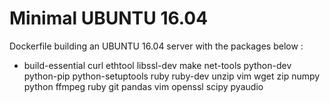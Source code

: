 # Minimal UBUNTU 16.04
Dockerfile building an UBUNTU 16.04 server with the packages below :
- build-essential
curl
ethtool
libssl-dev
make 
net-tools 
python-dev 
python-pip 
python-setuptools 
ruby 
ruby-dev 
unzip 
vim 
wget 
zip
numpy
python
ffmpeg
ruby
git
pandas
vim
openssl
scipy
pyaudio
